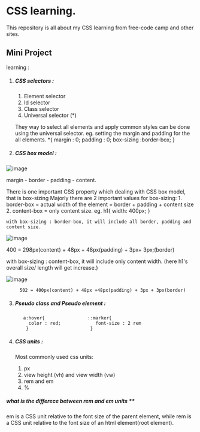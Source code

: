 # CSS learning.
This repository is all about my CSS learning from free-code camp and other sites.

## Mini Project
learning :
1. ##### CSS selectors :
   1. Element selector
   2. Id selector
   3. Class selector
   4. Universal selector (*)
   
   They way to select all elements and apply common styles can be done using the universal selector.
   eg.
   setting the margin and padding for the all elements.
   *{
     margin : 0;
     padding : 0;
     box-sizing :border-box;
   }
 
2. ##### CSS box model : 
  ![image](https://user-images.githubusercontent.com/52494739/205315829-7dd873e5-2f10-408d-a85c-6b8fcf8800ac.png)
  
  
  
   margin - border - padding - content.
   
   There is one important CSS property which dealing with CSS box model, that is box-sizing
      Majorly there are 2 important values for box-sizing:
      1. border-box = actual width of the element  = border + padding + content size
      2. content-box = only content size.
      eg.
        h1{
          width: 400px;
        }
        
    with box-sizing : border-box, it will include all border, padding and content size.
        
   ![image](https://user-images.githubusercontent.com/52494739/205321653-b5e38961-d241-4a93-9659-f1a56ed45072.png)   
          
          
   400 = 298px(content) + 48px + 48px(padding) + 3px+ 3px;(border)   

   with box-sizing : content-box, it will include only content width. (here h1's overall size/ length will get increase.)
        
        
![image](https://user-images.githubusercontent.com/52494739/205321525-08453c34-051c-4842-9a23-6b979da60d29.png)




         502 = 400px(content) + 48px +48px(padding) + 3px + 3px(border) 
          
3. #####  Pseudo class  and  Pseudo element :

          a:hover{                ::marker{
            color : red;             font-size : 2 rem
           }                       }

4. #####  CSS units :
    Most commonly used css units:
    1. px
    2. view height (vh) and view width (vw)
    3. rem and em
    4. %
    
##### what is the differece between rem and em units **
   em is a CSS unit relative to the font size of the parent element, while rem is a CSS unit relative to the font size of an html element(root element).
     
     
     
     
